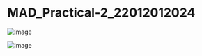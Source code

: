 # MAD_Practical-2_22012012024

![image](https://github.com/AbhayHingrajiya/MAD_Practical-2_22012012024/assets/104710277/2f6826d8-04fb-48d3-828f-8e07a9de22db)

![image](https://github.com/AbhayHingrajiya/MAD_Practical-2_22012012024/assets/104710277/5ccbac85-ae52-4418-b2c9-c27c8e162f55)

